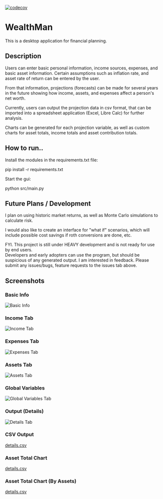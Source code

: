 [![codecov](https://codecov.io/github/bearney74/WealthMan/graph/badge.svg?token=HEIDX9MMDN)](https://codecov.io/github/bearney74/WealthMan)

# WealthMan
This is a desktop application for financial planning.

## Description
Users can enter basic personal information, income sources, expenses, and basic 
asset information. Certain assumptions such as inflation rate, and asset rate of 
return can be entered by the user.

From that information, projections (forecasts) can be made for several years in 
the future showing how income, assets, and expenses affect a person's net worth.

Currently, users can output the projection data in csv format, that can be imported 
into a spreadsheet application (Excel, Libre Calc) for further analysis.

Charts can be generated for each projection variable, as well as custom charts for 
asset totals, income totals and asset contribution totals.

## How to run..
Install the modules in the requirements.txt file:

pip install -r requirements.txt

Start the gui:

python src/main.py

## Future Plans / Development
I plan on using historic market returns, as well as Monte Carlo simulations to 
calculate risk.

I would also like to create an interface for "what if" scenarios, which will include possible
cost savings if roth conversions are done, etc.


FYI.   This project is still under HEAVY development and is not ready for use by end users.  
Developers and early adopters can use the program, but should be suspicious of any generated output.
I am interested in feedback.  Please submit any issues/bugs, feature requests to the issues tab above.

## Screenshots

### Basic Info
![Basic Info](../README/media/basic_info_v0_2.jpg)

### Income Tab
![Income Tab](../README/media/income_v0_2.jpg)

### Expenses Tab
![Expenses Tab](../README/media/expenses_v0_2.jpg)

### Assets Tab 
![Assets Tab](../README/media/assets_v0_2.jpg)

### Global Variables
![Global Variables Tab](../README/media/globalvariables_v0_2.jpg)

### Output (Details)
![Details Tab](../README/media/details_v0_2.jpg)

### CSV Output
[details.csv](../README/media/details_v0_2.csv)

### Asset Total Chart
[details.csv](../README/media/chart_asset_total_v0_2.jpg)

### Asset Total Chart (By Assets)
[details.csv](../README/media/custom_charts_asset_totals_v0_2.jpg)
